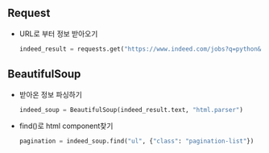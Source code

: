 ## Request
- URL로 부터 정보 받아오기
    ~~~python
    indeed_result = requests.get("https://www.indeed.com/jobs?q=python&limit=50")
    ~~~

## BeautifulSoup
- 받아온 정보 파싱하기
    ~~~python
    indeed_soup = BeautifulSoup(indeed_result.text, "html.parser")
    ~~~
- find()로 html component찾기
    ~~~python
    pagination = indeed_soup.find("ul", {"class": "pagination-list"})
    ~~~
